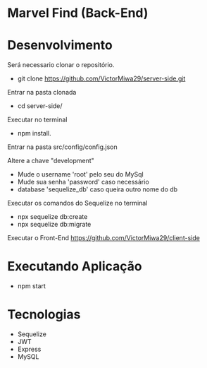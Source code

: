 # Marvel Find (Back-End)

# Desenvolvimento
Será necessario clonar o repositório.
 - git clone https://github.com/VictorMiwa29/server-side.git

Entrar na pasta clonada
 - cd server-side/

Executar no terminal
 - npm install.

Entrar na pasta src/config/config.json
 
 Altere a chave "development"
 - Mude o username 'root' pelo seu do MySql
 - Mude sua senha 'password' caso necessário
 - database 'sequelize_db' caso queira outro nome do db

Executar os comandos do Sequelize no terminal
 - npx sequelize db:create
 - npx sequelize db:migrate

Executar o Front-End
  https://github.com/VictorMiwa29/client-side
 
# Executando Aplicação
  - npm start

# Tecnologias
  - Sequelize
  - JWT
  - Express
  - MySQL



